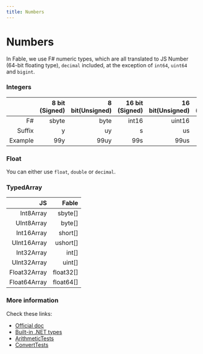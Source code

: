 ```yaml
---
title: Numbers
---
```


# Numbers

In Fable, we use F# numeric types, which are all translated to JS Number (64-bit floating type), `decimal` included, at the exception of `int64`, `uint64` and `bigint`.

### Integers

| |8 bit (Signed)|8 bit(Unsigned)|16 bit (Signed)|16 bit(Unsigned)|32 bit (Signed)| 32 bit (Unsigned)|64 bit (Signed)|64 bit (Unsigned)|Unlimited precision|
|-------:|------:|------:|------:|------:|------:|------:|------:|------:|------:|
|F#|sbyte|byte|int16|uint16|int|uint32|int64|uint64|bigint|
|Suffix|y|uy|s|us|u|L|UL|I
|Example|99y|99uy|99s|99us|99|99u|99L|99UL|99I

### Float

You can either use `float`, `double` or `decimal`. 

### TypedArray

| JS | Fable |
|-------:|------:|
|Int8Array|sbyte[]|
|UInt8Array|byte[]|
|Int16Array|short[]|
|UInt16Array|ushort[]|
|Int32Array|int[]|
|UInt32Array|uint[]|
|Float32Array|float32[]|
|Float64Array|float64[]|


### More information
Check these links: 
- [Official doc](https://docs.microsoft.com/en-us/dotnet/fsharp/language-reference/basic-types)
- [Built-in .NET types](https://fsharpforfunandprofit.com/posts/cli-types/)
- [ArithmeticTests](https://github.com/fable-compiler/Fable/blob/master/tests/Main/ArithmeticTests.fs)
- [ConvertTests](https://github.com/fable-compiler/Fable/blob/master/tests/Main/ConvertTests.fs)
